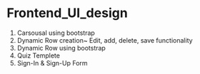 # Frontend_UI_design
 1. Carsousal using bootstrap 
 2. Dynamic Row creation~ Edit, add, delete, save functionality
 3. Dynamic Row using bootstrap 
 4. Quiz Templete 
 5. Sign-In & Sign-Up Form
